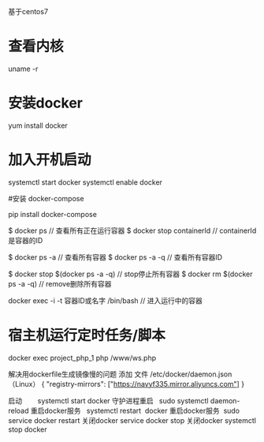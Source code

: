 基于centos7

# 查看内核
uname -r
# 安装docker
yum install docker
# 加入开机启动
systemctl start docker
systemctl enable docker

#安装 docker-compose

pip install docker-compose

$ docker ps // 查看所有正在运行容器
$ docker stop containerId // containerId 是容器的ID

$ docker ps -a // 查看所有容器
$ docker ps -a -q // 查看所有容器ID

$ docker stop $(docker ps -a -q) //  stop停止所有容器
$ docker  rm $(docker ps -a -q) //   remove删除所有容器

docker exec -i -t 容器ID或名字 /bin/bash  // 进入运行中的容器

# 宿主机运行定时任务/脚本
 docker exec  project_php_1  php /www/ws.php

解决用dockerfile生成镜像慢的问题
添加 文件 /etc/docker/daemon.json（Linux）
{
  "registry-mirrors": ["https://navyf335.mirror.aliyuncs.com"]
}

启动        systemctl start docker
守护进程重启   sudo systemctl daemon-reload
重启docker服务   systemctl restart  docker
重启docker服务  sudo service docker restart
关闭docker service docker stop
关闭docker systemctl stop docker

